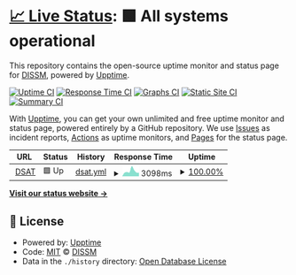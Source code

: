 # [📈 Live Status](https://dissm-inpe.github.io/dsat-upptime): <!--live status--> **🟩 All systems operational**

This repository contains the open-source uptime monitor and status page for [DISSM](http://satelite.cptec.inpe.br/), powered by [Upptime](https://github.com/upptime/upptime).

[![Uptime CI](https://github.com/dissm-inpe/dsat-upptime/workflows/Uptime%20CI/badge.svg)](https://github.com/dissm-inpe/dsat-upptime/actions?query=workflow%3A%22Uptime+CI%22)
[![Response Time CI](https://github.com/dissm-inpe/dsat-upptime/workflows/Response%20Time%20CI/badge.svg)](https://github.com/dissm-inpe/dsat-upptime/actions?query=workflow%3A%22Response+Time+CI%22)
[![Graphs CI](https://github.com/dissm-inpe/dsat-upptime/workflows/Graphs%20CI/badge.svg)](https://github.com/dissm-inpe/dsat-upptime/actions?query=workflow%3A%22Graphs+CI%22)
[![Static Site CI](https://github.com/dissm-inpe/dsat-upptime/workflows/Static%20Site%20CI/badge.svg)](https://github.com/dissm-inpe/dsat-upptime/actions?query=workflow%3A%22Static+Site+CI%22)
[![Summary CI](https://github.com/dissm-inpe/dsat-upptime/workflows/Summary%20CI/badge.svg)](https://github.com/dissm-inpe/dsat-upptime/actions?query=workflow%3A%22Summary+CI%22)

With [Upptime](https://upptime.js.org), you can get your own unlimited and free uptime monitor and status page, powered entirely by a GitHub repository. We use [Issues](https://github.com/dissm-inpe/dsat-upptime/issues) as incident reports, [Actions](https://github.com/dissm-inpe/dsat-upptime/actions) as uptime monitors, and [Pages](https://dissm-inpe.github.io/dsat-upptime) for the status page.

<!--start: status pages-->
<!-- This summary is generated by Upptime (https://github.com/upptime/upptime) -->
<!-- Do not edit this manually, your changes will be overwritten -->
<!-- prettier-ignore -->
| URL | Status | History | Response Time | Uptime |
| --- | ------ | ------- | ------------- | ------ |
| <img alt="" src="https://icons.duckduckgo.com/ip3/www.cptec.inpe.br.ico" height="13"> [DSAT](https://www.cptec.inpe.br/dsat) | 🟩 Up | [dsat.yml](https://github.com/dissm-inpe/dsat-upptime/commits/HEAD/history/dsat.yml) | <details><summary><img alt="Response time graph" src="./graphs/dsat/response-time-week.png" height="20"> 3098ms</summary><br><a href="https://dissm-inpe.github.io/dsat-upptime/history/dsat"><img alt="Response time 3407" src="https://img.shields.io/endpoint?url=https%3A%2F%2Fraw.githubusercontent.com%2Fdissm-inpe%2Fdsat-upptime%2FHEAD%2Fapi%2Fdsat%2Fresponse-time.json"></a><br><a href="https://dissm-inpe.github.io/dsat-upptime/history/dsat"><img alt="24-hour response time 2224" src="https://img.shields.io/endpoint?url=https%3A%2F%2Fraw.githubusercontent.com%2Fdissm-inpe%2Fdsat-upptime%2FHEAD%2Fapi%2Fdsat%2Fresponse-time-day.json"></a><br><a href="https://dissm-inpe.github.io/dsat-upptime/history/dsat"><img alt="7-day response time 3098" src="https://img.shields.io/endpoint?url=https%3A%2F%2Fraw.githubusercontent.com%2Fdissm-inpe%2Fdsat-upptime%2FHEAD%2Fapi%2Fdsat%2Fresponse-time-week.json"></a><br><a href="https://dissm-inpe.github.io/dsat-upptime/history/dsat"><img alt="30-day response time 2794" src="https://img.shields.io/endpoint?url=https%3A%2F%2Fraw.githubusercontent.com%2Fdissm-inpe%2Fdsat-upptime%2FHEAD%2Fapi%2Fdsat%2Fresponse-time-month.json"></a><br><a href="https://dissm-inpe.github.io/dsat-upptime/history/dsat"><img alt="1-year response time 3407" src="https://img.shields.io/endpoint?url=https%3A%2F%2Fraw.githubusercontent.com%2Fdissm-inpe%2Fdsat-upptime%2FHEAD%2Fapi%2Fdsat%2Fresponse-time-year.json"></a></details> | <details><summary><a href="https://dissm-inpe.github.io/dsat-upptime/history/dsat">100.00%</a></summary><a href="https://dissm-inpe.github.io/dsat-upptime/history/dsat"><img alt="All-time uptime 99.05%" src="https://img.shields.io/endpoint?url=https%3A%2F%2Fraw.githubusercontent.com%2Fdissm-inpe%2Fdsat-upptime%2FHEAD%2Fapi%2Fdsat%2Fuptime.json"></a><br><a href="https://dissm-inpe.github.io/dsat-upptime/history/dsat"><img alt="24-hour uptime 100.00%" src="https://img.shields.io/endpoint?url=https%3A%2F%2Fraw.githubusercontent.com%2Fdissm-inpe%2Fdsat-upptime%2FHEAD%2Fapi%2Fdsat%2Fuptime-day.json"></a><br><a href="https://dissm-inpe.github.io/dsat-upptime/history/dsat"><img alt="7-day uptime 100.00%" src="https://img.shields.io/endpoint?url=https%3A%2F%2Fraw.githubusercontent.com%2Fdissm-inpe%2Fdsat-upptime%2FHEAD%2Fapi%2Fdsat%2Fuptime-week.json"></a><br><a href="https://dissm-inpe.github.io/dsat-upptime/history/dsat"><img alt="30-day uptime 100.00%" src="https://img.shields.io/endpoint?url=https%3A%2F%2Fraw.githubusercontent.com%2Fdissm-inpe%2Fdsat-upptime%2FHEAD%2Fapi%2Fdsat%2Fuptime-month.json"></a><br><a href="https://dissm-inpe.github.io/dsat-upptime/history/dsat"><img alt="1-year uptime 99.05%" src="https://img.shields.io/endpoint?url=https%3A%2F%2Fraw.githubusercontent.com%2Fdissm-inpe%2Fdsat-upptime%2FHEAD%2Fapi%2Fdsat%2Fuptime-year.json"></a></details>

<!--end: status pages-->

[**Visit our status website →**](https://dissm-inpe.github.io/dsat-upptime)

## 📄 License

- Powered by: [Upptime](https://github.com/upptime/upptime)
- Code: [MIT](./LICENSE) © [DISSM](http://satelite.cptec.inpe.br/)
- Data in the `./history` directory: [Open Database License](https://opendatacommons.org/licenses/odbl/1-0/)
